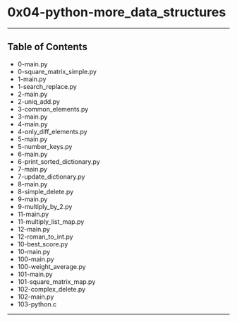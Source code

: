 # 0x04-python-more_data_structures

*** 


## Table of Contents

* 0-main.py
* 0-square_matrix_simple.py
* 1-main.py
* 1-search_replace.py
* 2-main.py
* 2-uniq_add.py
* 3-common_elements.py
* 3-main.py
* 4-main.py
* 4-only_diff_elements.py
* 5-main.py
* 5-number_keys.py
* 6-main.py
* 6-print_sorted_dictionary.py
* 7-main.py
* 7-update_dictionary.py
* 8-main.py
* 8-simple_delete.py
* 9-main.py
* 9-multiply_by_2.py
* 11-main.py
* 11-multiply_list_map.py
* 12-main.py
* 12-roman_to_int.py
* 10-best_score.py
* 10-main.py
* 100-main.py
* 100-weight_average.py
* 101-main.py
* 101-square_matrix_map.py
* 102-complex_delete.py
* 102-main.py
* 103-python.c

*** 
